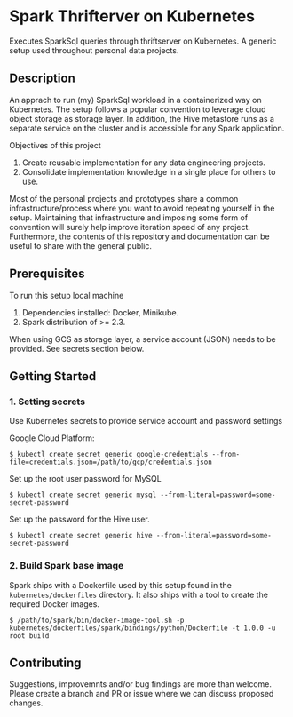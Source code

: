# Spark Thrifterver on Kubernetes
Executes SparkSql queries through thriftserver on Kubernetes. A generic setup used throughout personal data projects.

## Description

An apprach to run (my) SparkSql workload in a containerized way on Kubernetes. The setup follows a popular convention to leverage cloud object storage as storage layer. In addition, the Hive metastore runs as a separate service on the cluster and is accessible for any Spark application.

Objectives of this project
1. Create reusable implementation for any data engineering projects.
2. Consolidate implementation knowledge in a single place for others to use.

Most of the personal projects and prototypes share a common infrastructure/process where you want to avoid repeating yourself in the setup. Maintaining that infrastructure and imposing some form of convention will surely help improve iteration speed of any project. Furthermore, the contents of this repository and documentation can be useful to share with the general public.

## Prerequisites
To run this setup local machine
1. Dependencies installed: Docker, Minikube.
2. Spark distribution of >= 2.3.

When using GCS as storage layer, a service account (JSON) needs to be provided. See secrets section below. 

## Getting Started

### 1. Setting secrets
Use Kubernetes secrets to provide service account and password settings

Google Cloud Platform:

`$ kubectl create secret generic google-credentials --from-file=credentials.json=/path/to/gcp/credentials.json`

Set up the root user password for MySQL

`$ kubectl create secret generic mysql --from-literal=password=some-secret-password`

Set up the password for the Hive user.

`$ kubectl create secret generic hive --from-literal=password=some-secret-password`

### 2. Build Spark base image
Spark ships with a Dockerfile used by this setup found in the `kubernetes/dockerfiles` directory. It also ships with a tool to create the required Docker images.
 
```$ /path/to/spark/bin/docker-image-tool.sh -p kubernetes/dockerfiles/spark/bindings/python/Dockerfile -t 1.0.0 -u root build```

## Contributing
Suggestions, improvemnts and/or bug findings are more than welcome. Please create a branch and PR or issue where we can discuss proposed changes.
